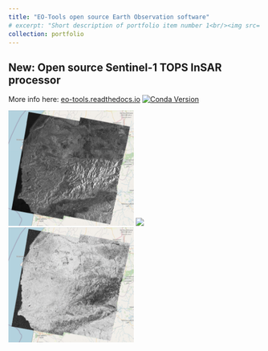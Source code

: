 ```yaml
---
title: "EO-Tools open source Earth Observation software"
# excerpt: "Short description of portfolio item number 1<br/><img src='/images/500x300.png'>"
collection: portfolio
---
```



## New: Open source Sentinel-1 TOPS InSAR processor

More info here: <a href="https://eo-tools.readthedocs.io/" target="_blank">eo-tools.readthedocs.io</a> [![Conda Version](https://img.shields.io/conda/vn/conda-forge/eo-tools.svg)](https://anaconda.org/conda-forge/eo-tools)  

<p float="left">
    <img src="https://raw.githubusercontent.com/odhondt/eo_tools/main/data/ex_amp.png" width="250">
    <img src="https://raw.githubusercontent.com/odhondt/eo_tools/main/data/ex_phi.png" width="250">
    <img src="https://raw.githubusercontent.com/odhondt/eo_tools/main/data/ex_coh.png" width="250">
</p>



<!-- This is an item in your portfolio. It can be have images or nice text. If you name the file .md, it will be parsed as markdown. If you name the file .html, it will be parsed as HTML.  -->
